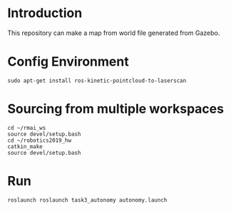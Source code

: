 # Introduction
This repository can make a map from world file generated from Gazebo.
# Config Environment
```
sudo apt-get install ros-kinetic-pointcloud-to-laserscan
```
# Sourcing from multiple workspaces
```
cd ~/rmai_ws
source devel/setup.bash
cd ~/robotics2019_hw
catkin_make
source devel/setup.bash
```
# Run
```
roslaunch roslaunch task3_autonomy autonomy.launch
```
